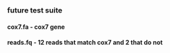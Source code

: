 ### future test suite

#### cox7.fa - cox7 gene
#### reads.fq - 12 reads that match cox7 and 2 that do not


